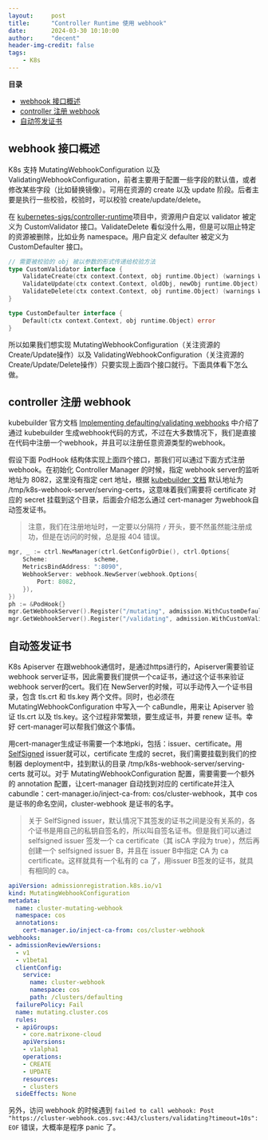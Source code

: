```yaml
---
layout:     post
title:      "Controller Runtime 使用 webhook"
date:       2024-03-30 10:10:00
author:     "decent"
header-img-credit: false
tags:
    - K8s
---
```


**目录**
- [webhook 接口概述](#webhook-接口概述)
- [controller 注册 webhook](#controller-注册-webhook)
- [自动签发证书](#自动签发证书)

## webhook 接口概述
K8s 支持 MutatingWebhookConfiguration 以及 ValidatingWebhookConfiguration，前者主要用于配置一些字段的默认值，或者修改某些字段（比如替换镜像）。可用在资源的 create 以及 update 阶段。后者主要是执行一些校验，校验时，可以校验 create/update/delete。

在 [kubernetes-sigs/controller-runtime](https://github.com/kubernetes-sigs/controller-runtime)项目中，资源用户自定以 validator 被定义为 CustomValidator 接口。ValidateDelete 看似没什么用，但是可以阻止特定的资源被删除，比如业务 namespace。用户自定义 defaulter 被定义为 CustomDefaulter 接口。
```go
// 需要被校验的 obj 被以参数的形式传递给校验方法
type CustomValidator interface {
	ValidateCreate(ctx context.Context, obj runtime.Object) (warnings Warnings, err error)
	ValidateUpdate(ctx context.Context, oldObj, newObj runtime.Object) (warnings Warnings, err error)
	ValidateDelete(ctx context.Context, obj runtime.Object) (warnings Warnings, err error)
}

type CustomDefaulter interface {
	Default(ctx context.Context, obj runtime.Object) error
}
```
所以如果我们想实现 MutatingWebhookConfiguration（关注资源的Create/Update操作）以及 ValidatingWebhookConfiguration（关注资源的Create/Update/Delete操作）只要实现上面四个接口就行。下面具体看下怎么做。


## controller 注册 webhook
kubebuilder 官方文档 [Implementing defaulting/validating webhooks](https://book.kubebuilder.io/cronjob-tutorial/webhook-implementation) 中介绍了通过 kubebuilder 生成webhook代码的方式，不过在大多数情况下，我们是直接在代码中注册一个webhook，并且可以注册任意资源类型的webhook。

假设下面 PodHook 结构体实现上面四个接口，那我们可以通过下面方式注册 webhook。在初始化 Controller Manager 的时候，指定 webhook server的监听地址为 8082，这里没有指定 cert 地址，根据 [kubebuilder 文档](https://book.kubebuilder.io/cronjob-tutorial/running) 默认地址为 /tmp/k8s-webhook-server/serving-certs，这意味着我们需要将 certificate 对应的 secret 挂载到这个目录，后面会介绍怎么通过 cert-manager 为webhook自动签发证书。

> 注意，我们在注册地址时，一定要以分隔符 `/` 开头，要不然虽然能注册成功，但是在访问的时候，总是报 404 错误。

```go
mgr, _ := ctrl.NewManager(ctrl.GetConfigOrDie(), ctrl.Options{
    Scheme:             scheme,
    MetricsBindAddress: ":8090",
    WebhookServer: webhook.NewServer(webhook.Options{
        Port: 8082,
    }),
})
ph := &PodHook{}
mgr.GetWebhookServer().Register("/mutating", admission.WithCustomDefaulter(scheme, &corev1.Pod{}, ph))
mgr.GetWebhookServer().Register("/validating", admission.WithCustomValidator(scheme, &corev1.Pod{}, ph))
```

## 自动签发证书
K8s Apiserver 在跟webhook通信时，是通过https进行的，Apiserver需要验证 webhook server证书，因此需要我们提供一个ca证书，通过这个证书来验证webhook server的cert。我们在 NewServer的时候，可以手动传入一个证书目录，包含 tls.crt 和 tls.key 两个文件。同时，也必须在 MutatingWebhookConfiguration 中写入一个 caBundle，用来让 Apiserver 验证 tls.crt 以及 tls.key。这个过程非常繁琐，要生成证书，并要 renew 证书。幸好 cert-manager可以帮我们做这个事情。

用cert-manager生成证书需要一个本地pki，包括：issuer、certificate。用[SelfSigned](https://cert-manager.io/docs/configuration/selfsigned/) issuer就可以，certificate 生成的 secret，我们需要挂载到我们的控制器 deployment中，挂到默认的目录 /tmp/k8s-webhook-server/serving-certs 就可以。对于 MutatingWebhookConfiguration 配置，需要需要一个额外的 annotation 配置，让cert-manager 自动找到对应的 certificate并注入cabundle：cert-manager.io/inject-ca-from: cos/cluster-webhook，其中 cos 是证书的命名空间，cluster-webhook 是证书的名字。

> 关于 SelfSigned issuer，默认情况下其签发的证书之间是没有关系的，各个证书是用自己的私钥自签名的，所以叫自签名证书。但是我们可以通过 selfsigned issuer 签发一个 ca certificate（其 isCA 字段为 true），然后再创建一个 selfsigned issuer B，并且在 issuer B中指定 CA 为 ca certificate。这样就具有一个私有的 ca 了，用issuer B签发的证书，就具有相同的 ca。

```yaml
apiVersion: admissionregistration.k8s.io/v1
kind: MutatingWebhookConfiguration
metadata:
  name: cluster-mutating-webhook
  namespace: cos
  annotations:
    cert-manager.io/inject-ca-from: cos/cluster-webhook
webhooks:
- admissionReviewVersions:
  - v1
  - v1beta1
  clientConfig:
    service:
      name: cluster-webhook
      namespace: cos
      path: /clusters/defaulting
  failurePolicy: Fail
  name: mutating.cluster.cos
  rules:
  - apiGroups:
    - core.matrixone-cloud
    apiVersions:
    - v1alpha1
    operations:
    - CREATE
    - UPDATE
    resources:
    - clusters
  sideEffects: None

```

另外，访问 webhook 的时候遇到 `failed to call webhook: Post "https://cluster-webhook.cos.svc:443/clusters/validating?timeout=10s": EOF` 错误，大概率是程序 panic 了。